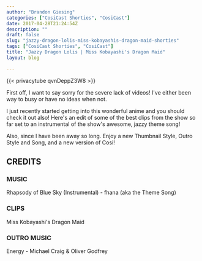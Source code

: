 ```yaml
---
author: "Brandon Giesing"
categories: ["CosiCast Shorties", "CosiCast"]
date: 2017-04-28T21:24:54Z
description: ""
draft: false
slug: "jazzy-dragon-lolis-miss-kobayashis-dragon-maid-shorties"
tags: ["CosiCast Shorties", "CosiCast"]
title: "Jazzy Dragon Lolis | Miss Kobayashi's Dragon Maid"
layout: blog

---
```


{{< privacytube qvnDeppZ3W8 >}}

First off, I want to say sorry for the severe lack of videos! I've either been
way to busy or have no ideas when not.

I just recently started getting into this wonderful anime and you should check
it out also! Here's an edit of some of the best clips from the show so far set
to an instrumental of the show's awesome, jazzy theme song!

Also, since I have been away so long. Enjoy a new Thumbnail Style, Outro Style
and Song, and a new version of Cosi!

## CREDITS

### MUSIC

Rhapsody of Blue Sky (Instrumental) - fhana (aka the Theme Song)

### CLIPS

Miss Kobayashi's Dragon Maid

### OUTRO MUSIC

Energy - Michael Craig & Oliver Godfrey
